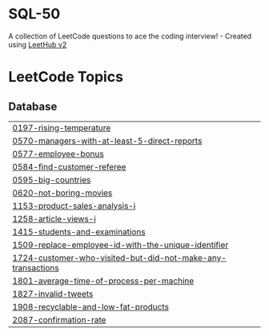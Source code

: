 # SQL-50
A collection of LeetCode questions to ace the coding interview! - Created using [LeetHub v2](https://github.com/arunbhardwaj/LeetHub-2.0)

<!---LeetCode Topics Start-->
# LeetCode Topics
## Database
|  |
| ------- |
| [0197-rising-temperature](https://github.com/rishitapd/SQL-50/tree/master/0197-rising-temperature) |
| [0570-managers-with-at-least-5-direct-reports](https://github.com/rishitapd/SQL-50/tree/master/0570-managers-with-at-least-5-direct-reports) |
| [0577-employee-bonus](https://github.com/rishitapd/SQL-50/tree/master/0577-employee-bonus) |
| [0584-find-customer-referee](https://github.com/rishitapd/SQL-50/tree/master/0584-find-customer-referee) |
| [0595-big-countries](https://github.com/rishitapd/SQL-50/tree/master/0595-big-countries) |
| [0620-not-boring-movies](https://github.com/rishitapd/SQL-50/tree/master/0620-not-boring-movies) |
| [1153-product-sales-analysis-i](https://github.com/rishitapd/SQL-50/tree/master/1153-product-sales-analysis-i) |
| [1258-article-views-i](https://github.com/rishitapd/SQL-50/tree/master/1258-article-views-i) |
| [1415-students-and-examinations](https://github.com/rishitapd/SQL-50/tree/master/1415-students-and-examinations) |
| [1509-replace-employee-id-with-the-unique-identifier](https://github.com/rishitapd/SQL-50/tree/master/1509-replace-employee-id-with-the-unique-identifier) |
| [1724-customer-who-visited-but-did-not-make-any-transactions](https://github.com/rishitapd/SQL-50/tree/master/1724-customer-who-visited-but-did-not-make-any-transactions) |
| [1801-average-time-of-process-per-machine](https://github.com/rishitapd/SQL-50/tree/master/1801-average-time-of-process-per-machine) |
| [1827-invalid-tweets](https://github.com/rishitapd/SQL-50/tree/master/1827-invalid-tweets) |
| [1908-recyclable-and-low-fat-products](https://github.com/rishitapd/SQL-50/tree/master/1908-recyclable-and-low-fat-products) |
| [2087-confirmation-rate](https://github.com/rishitapd/SQL-50/tree/master/2087-confirmation-rate) |
<!---LeetCode Topics End-->